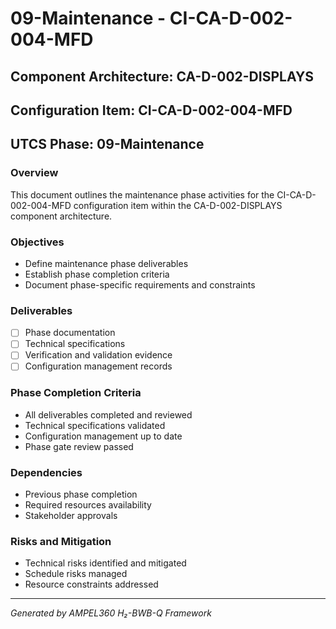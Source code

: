 # 09-Maintenance - CI-CA-D-002-004-MFD

## Component Architecture: CA-D-002-DISPLAYS
## Configuration Item: CI-CA-D-002-004-MFD
## UTCS Phase: 09-Maintenance

### Overview
This document outlines the maintenance phase activities for the CI-CA-D-002-004-MFD configuration item within the CA-D-002-DISPLAYS component architecture.

### Objectives
- Define maintenance phase deliverables
- Establish phase completion criteria
- Document phase-specific requirements and constraints

### Deliverables
- [ ] Phase documentation
- [ ] Technical specifications
- [ ] Verification and validation evidence
- [ ] Configuration management records

### Phase Completion Criteria
- All deliverables completed and reviewed
- Technical specifications validated
- Configuration management up to date
- Phase gate review passed

### Dependencies
- Previous phase completion
- Required resources availability
- Stakeholder approvals

### Risks and Mitigation
- Technical risks identified and mitigated
- Schedule risks managed
- Resource constraints addressed

---
*Generated by AMPEL360 H₂-BWB-Q Framework*
